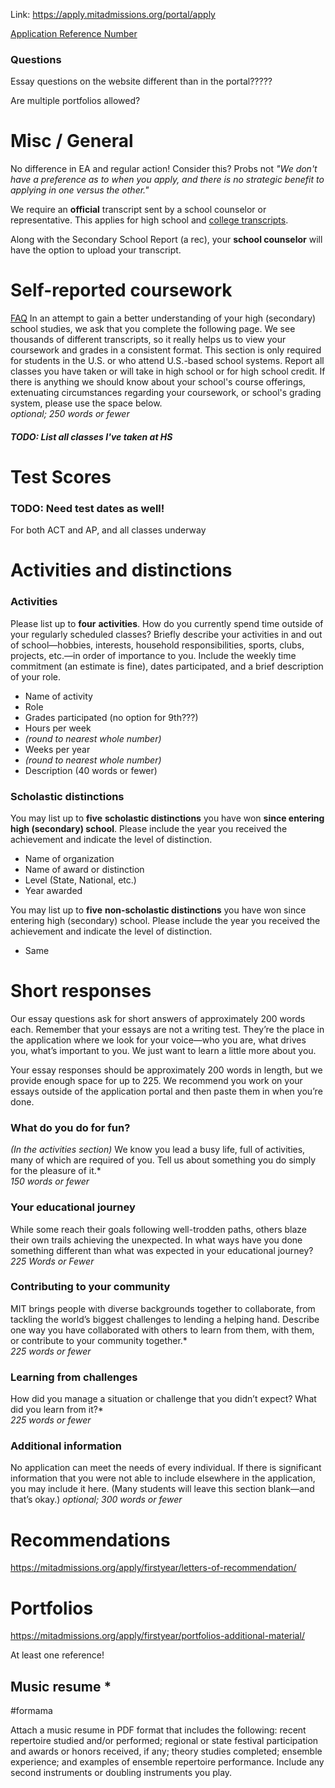 Link: https://apply.mitadmissions.org/portal/apply

[Application Reference Number](<file:///C:/users/chris/secrets/MIT reference number.txt>)

### Questions
Essay questions on the website different than in the portal?????

Are multiple portfolios allowed?


# Misc / General
No difference in EA and regular action! Consider this? Probs not
*"We don't have a preference as to when you apply, and there is no strategic benefit to applying in one versus the other."*

We require an **official** transcript sent by a school counselor or representative. This applies for high school and [college transcripts](https://mitadmissions.org/help/faq/college-transcripts/).

Along with the Secondary School Report (a rec), your **school counselor** will have the option to upload your transcript.

# Self-reported coursework
[FAQ](https://mitadmissions.org/help/faq/self-reported-coursework/)
In an attempt to gain a better understanding of your high (secondary) school studies, we ask that you complete the following page. We see thousands of different transcripts, so it really helps us to view your coursework and grades in a consistent format.
This section is only required for students in the U.S. or who attend U.S.-based school systems. Report all classes you have taken or will take in high school or for high school credit.
If there is anything we should know about your school's course offerings, extenuating circumstances regarding your coursework, or school's grading system, please use the space below.  
_optional; 250 words or fewer_
##### TODO: List all classes I've taken at HS


# Test Scores
### TODO: Need test dates as well!
For both ACT and AP, and all classes underway


# Activities and distinctions
### Activities
Please list up to **four** **activities**.
How do you currently spend time outside of your regularly scheduled classes? Briefly describe your activities in and out of school—hobbies, interests, household responsibilities, sports, clubs, projects, etc.—in order of importance to you. Include the weekly time commitment (an estimate is fine), dates participated, and a brief description of your role.

- Name of activity
- Role
- Grades participated (no option for 9th???)
- Hours per week
- _(round to nearest whole number)_
- Weeks per year
- _(round to nearest whole number)_
- Description (40 words or fewer)

### Scholastic distinctions
You may list up to **five** **scholastic distinctions** you have won **since entering high (secondary) school**. Please include the year you received the achievement and indicate the level of distinction.

- Name of organization
- Name of award or distinction
- Level (State, National, etc.)
- Year awarded

You may list up to **five** **non-scholastic distinctions** you have won since entering high (secondary) school. Please include the year you received the achievement and indicate the level of distinction.

- Same


# Short responses

Our essay questions ask for short answers of approximately 200 words each. Remember that your essays are not a writing test. They’re the place in the application where we look for your voice—who you are, what drives you, what’s important to you. We just want to learn a little more about you.  
  
Your essay responses should be approximately 200 words in length, but we provide enough space for up to 225. We recommend you work on your essays outside of the application portal and then paste them in when you’re done.

### What do you do for fun?
_(In the activities section)_
We know you lead a busy life, full of activities, many of which are required of you. Tell us about something you do simply for the pleasure of it.*  
_150 words or fewer_
### Your educational journey
While some reach their goals following well-trodden paths, others blaze their own trails achieving the unexpected. In what ways have you done something different than what was expected in your educational journey?   
_225 Words or Fewer_

### Contributing to your community
MIT brings people with diverse backgrounds together to collaborate, from tackling the world’s biggest challenges to lending a helping hand. Describe one way you have collaborated with others to learn from them, with them, or contribute to your community together.*  
_225 words or fewer_

### Learning from challenges
How did you manage a situation or challenge that you didn’t expect? What did you learn from it?*  
_225 words or fewer_

### Additional information
No application can meet the needs of every individual. If there is significant information that you were not able to include elsewhere in the application, you may include it here. (Many students will leave this section blank—and that’s okay.)
_optional; 300 words or fewer_

# Recommendations
https://mitadmissions.org/apply/firstyear/letters-of-recommendation/


# Portfolios
https://mitadmissions.org/apply/firstyear/portfolios-additional-material/

At least one reference!
## Music resume *
#formama

Attach a music resume in PDF format that includes the following: recent repertoire studied and/or performed; regional or state festival participation and awards or honors received, if any; theory studies completed; ensemble experience; and examples of ensemble repertoire performance. Include any second instruments or doubling instruments you play.